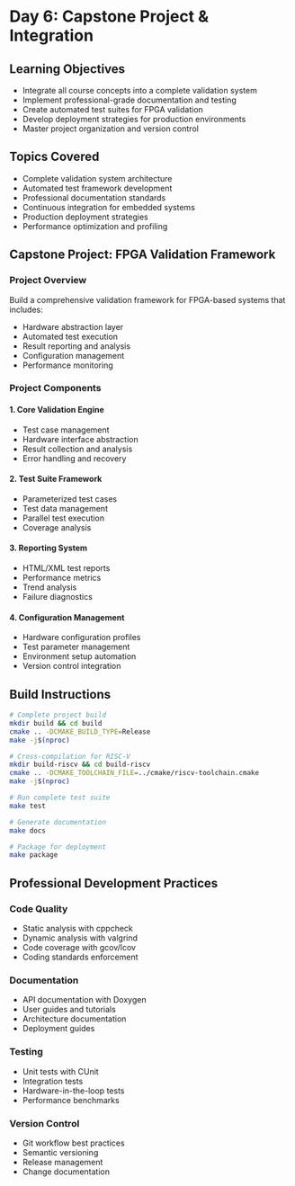 # Day 6: Capstone Project & Integration

## Learning Objectives
- Integrate all course concepts into a complete validation system
- Implement professional-grade documentation and testing
- Create automated test suites for FPGA validation
- Develop deployment strategies for production environments
- Master project organization and version control

## Topics Covered
- Complete validation system architecture
- Automated test framework development
- Professional documentation standards
- Continuous integration for embedded systems
- Production deployment strategies
- Performance optimization and profiling

## Capstone Project: FPGA Validation Framework

### Project Overview
Build a comprehensive validation framework for FPGA-based systems that includes:
- Hardware abstraction layer
- Automated test execution
- Result reporting and analysis
- Configuration management
- Performance monitoring

### Project Components

#### 1. Core Validation Engine
- Test case management
- Hardware interface abstraction
- Result collection and analysis
- Error handling and recovery

#### 2. Test Suite Framework
- Parameterized test cases
- Test data management
- Parallel test execution
- Coverage analysis

#### 3. Reporting System
- HTML/XML test reports
- Performance metrics
- Trend analysis
- Failure diagnostics

#### 4. Configuration Management
- Hardware configuration profiles
- Test parameter management
- Environment setup automation
- Version control integration

## Build Instructions

```bash
# Complete project build
mkdir build && cd build
cmake .. -DCMAKE_BUILD_TYPE=Release
make -j$(nproc)

# Cross-compilation for RISC-V
mkdir build-riscv && cd build-riscv
cmake .. -DCMAKE_TOOLCHAIN_FILE=../cmake/riscv-toolchain.cmake
make -j$(nproc)

# Run complete test suite
make test

# Generate documentation
make docs

# Package for deployment
make package
```

## Professional Development Practices

### Code Quality
- Static analysis with cppcheck
- Dynamic analysis with valgrind
- Code coverage with gcov/lcov
- Coding standards enforcement

### Documentation
- API documentation with Doxygen
- User guides and tutorials
- Architecture documentation
- Deployment guides

### Testing
- Unit tests with CUnit
- Integration tests
- Hardware-in-the-loop tests
- Performance benchmarks

### Version Control
- Git workflow best practices
- Semantic versioning
- Release management
- Change documentation